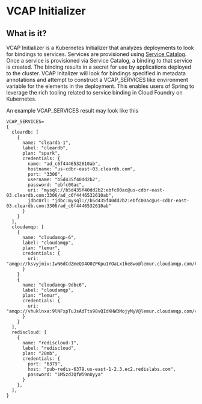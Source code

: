 # VCAP Initializer

## What is it?

VCAP Initializer is a Kubernetes Initializer that analyzes deployments to look for bindings to services. Services are provisioned using [Service Catalog](https://github.com/kubernetes-incubator/service-catalog). Once a service is provisioned via Service Catalog, a binding to that service is created. The binding results in a secret for use by applications deployed to the cluster. VCAP Initalizer will look for bindings specified in metadata annotations and attempt to construct a VCAP_SERVICES like environment variable for the elements in the deployment. This enables users of Spring to leverage the rich tooling related to service binding in Cloud Foundry on Kubernetes. 

An example VCAP_SERVICES result may look like this

```
VCAP_SERVICES=
{
  cleardb: [
    {
      name: "cleardb-1",
      label: "cleardb",
      plan: "spark",
      credentials: {
        name: "ad_c6f4446532610ab",
        hostname: "us-cdbr-east-03.cleardb.com",
        port: "3306",
        username: "b5d435f40dd2b2",
        password: "ebfc00ac",
        uri: "mysql://b5d435f40dd2b2:ebfc00ac@us-cdbr-east-03.cleardb.com:3306/ad_c6f4446532610ab",
        jdbcUrl: "jdbc:mysql://b5d435f40dd2b2:ebfc00ac@us-cdbr-east-03.cleardb.com:3306/ad_c6f4446532610ab"
      }
    }
  ],
  cloudamqp: [
    {
      name: "cloudamqp-6",
      label: "cloudamqp",
      plan: "lemur",
      credentials: {
        uri: "amqp://ksvyjmiv:IwN6dCdZmeQD4O0ZPKpu1YOaLx1he8wo@lemur.cloudamqp.com/ksvyjmiv"
      }
    }
    {
      name: "cloudamqp-9dbc6",
      label: "cloudamqp",
      plan: "lemur",
      credentials: {
        uri: "amqp://vhuklnxa:9lNFxpTuJsAdTts98vQIdKHW3MojyMyV@lemur.cloudamqp.com/vhuklnxa"
      }
    }
  ],
  rediscloud: [
    {
      name: "rediscloud-1",
      label: "rediscloud",
      plan: "20mb",
      credentials: {
        port: "6379",
        host: "pub-redis-6379.us-east-1-2.3.ec2.redislabs.com",
        password: "1M5zd3QfWi9nUyya"
      }
    },
  ],
}
```
